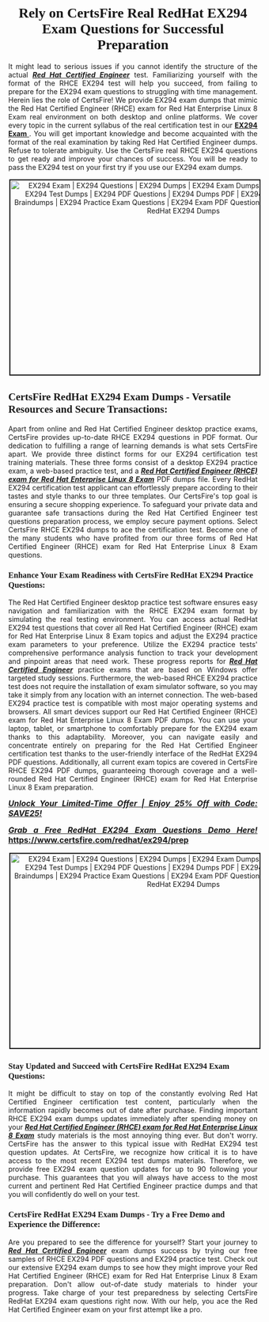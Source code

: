 <h1 style="text-align: center;"><strong><span style="display:block; color:#Black; "><span style="font-family:Tahoma,Times,serif;">Rely on CertsFire Real RedHat EX294 Exam Questions for Successful Preparation</span></span></strong></h1>

<p style="text-align:justify">It might lead to serious issues if you cannot identify the structure of the actual <u><em><strong>Red Hat Certified Engineer</strong></em></u> test. Familiarizing yourself with the format of the RHCE EX294 test will help you succeed, from failing to prepare for the EX294 exam questions to struggling with time management. Herein lies the role of CertsFire! We provide EX294 exam dumps that mimic the Red Hat Certified Engineer (RHCE) exam for Red Hat Enterprise Linux 8 Exam real environment on both desktop and online platforms. We cover every topic in the current syllabus of the real certification test in our <strong><a href="https://www.certsfire.com/redhat/ex294/prep">EX294 Exam </a></strong>. You will get important knowledge and become acquainted with the format of the real examination by taking Red Hat Certified Engineer dumps. Refuse to tolerate ambiguity. Use the CertsFire real RHCE EX294 questions to get ready and improve your chances of success. You will be ready to pass the EX294 test on your first try if you use our EX294 exam dumps.</p>

<p style="text-align: center;"><img alt="EX294 Exam | EX294 Questions | EX294 Dumps | EX294 Exam Dumps | EX294 Exam Questions | EX294 Test Dumps | EX294 PDF Questions | EX294 Dumps PDF | EX294 Test Questions | EX294 Braindumps | EX294 Practice Exam Questions | EX294 Exam PDF Questions | CertsFire EX294 Dumps | RedHat EX294 Dumps" src="https://i.imgur.com/SYzw28Y.jpeg" style="width: 700px; height: 393px; border-width: 2px; border-style: solid; margin: 2px;" /></p>

<h2><strong><span style="display:block; color:#Black; "><span style="font-family:Tahoma,Times,serif;">CertsFire RedHat EX294 Exam Dumps - Versatile Resources and Secure Transactions:</span></span></strong></h2>

<p style="text-align:justify">Apart from online and Red Hat Certified Engineer desktop practice exams, CertsFire provides up-to-date RHCE EX294 questions in PDF format. Our dedication to fulfilling a range of learning demands is what sets CertsFire apart. We provide three distinct forms for our EX294 certification test training materials. These three forms consist of a desktop EX294 practice exam, a web-based practice test, and a <u><strong><em>Red Hat Certified Engineer (RHCE) exam for Red Hat Enterprise Linux 8 Exam</em></strong></u> PDF dumps file. Every RedHat EX294 certification test applicant can effortlessly prepare according to their tastes and style thanks to our three templates. Our CertsFire's top goal is ensuring a secure shopping experience. To safeguard your private data and guarantee safe transactions during the Red Hat Certified Engineer test questions preparation process, we employ secure payment options. Select CertsFire RHCE EX294 dumps to ace the certification test. Become one of the many students who have profited from our three forms of Red Hat Certified Engineer (RHCE) exam for Red Hat Enterprise Linux 8 Exam questions.</p>

<h3><strong><span style="display:block; color:#Black; "><span style="font-family:Tahoma,Times,serif;">Enhance Your Exam Readiness with CertsFire RedHat EX294 Practice Questions:</span></span></strong></h3>

<p style="text-align:justify">The Red Hat Certified Engineer desktop practice test software ensures easy navigation and familiarization with the RHCE EX294 exam format by simulating the real testing environment. You can access actual RedHat EX294 test questions that cover all Red Hat Certified Engineer (RHCE) exam for Red Hat Enterprise Linux 8 Exam topics and adjust the EX294 practice exam parameters to your preference. Utilize the EX294 practice tests' comprehensive performance analysis function to track your development and pinpoint areas that need work. These progress reports for <u><em><strong>Red Hat Certified Engineer</strong></em></u> practice exams that are based on Windows offer targeted study sessions. Furthermore, the web-based RHCE EX294 practice test does not require the installation of exam simulator software, so you may take it simply from any location with an internet connection. The web-based EX294 practice test is compatible with most major operating systems and browsers. All smart devices support our Red Hat Certified Engineer (RHCE) exam for Red Hat Enterprise Linux 8 Exam PDF dumps. You can use your laptop, tablet, or smartphone to comfortably prepare for the EX294 exam thanks to this adaptability. Moreover, you can navigate easily and concentrate entirely on preparing for the Red Hat Certified Engineer certification test thanks to the user-friendly interface of the RedHat EX294 PDF questions. Additionally, all current exam topics are covered in CertsFire RHCE EX294 PDF dumps, guaranteeing thorough coverage and a well-rounded Red Hat Certified Engineer (RHCE) exam for Red Hat Enterprise Linux 8 Exam preparation.</p>

<p style="text-align: justify;"><span style="font-size:16px;"><strong><u><em>Unlock Your Limited-Time Offer | Enjoy 25% Off with Code: SAVE25!</em></u></strong></span></p>

<p style="text-align: justify;"><span style="font-size:16px;"><strong><u><em>Grab a Free RedHat EX294 Exam Questions Demo Here! </em></u><a href="https://www.certsfire.com/redhat/ex294/prep">https://www.certsfire.com/redhat/ex294/prep</a></strong></span></p>

<p style="text-align: center;"><img alt="EX294 Exam | EX294 Questions | EX294 Dumps | EX294 Exam Dumps | EX294 Exam Questions | EX294 Test Dumps | EX294 PDF Questions | EX294 Dumps PDF | EX294 Test Questions | EX294 Braindumps | EX294 Practice Exam Questions | EX294 Exam PDF Questions | CertsFire EX294 Dumps | RedHat EX294 Dumps" src="https://i.imgur.com/2YaVQXX.jpeg" style="width: 700px; height: 393px; border-width: 2px; border-style: solid; margin: 2px;" /></p>

<h3><strong><span style="display:block; color:#Black; "><span style="font-family:Tahoma,Times,serif;">Stay Updated and Succeed with CertsFire RedHat EX294 Exam Questions:</span></span></strong></h3>

<p style="text-align:justify">It might be difficult to stay on top of the constantly evolving Red Hat Certified Engineer certification test content, particularly when the information rapidly becomes out of date after purchase. Finding important RHCE EX294 exam dumps updates immediately after spending money on your <u><em><strong>Red Hat Certified Engineer (RHCE) exam for Red Hat Enterprise Linux 8 Exam</strong></em></u> study materials is the most annoying thing ever. But don't worry. CertsFire has the answer to this typical issue with RedHat EX294 test question updates. At CertsFire, we recognize how critical it is to have access to the most recent EX294 test dumps materials. Therefore, we provide free EX294 exam question updates for up to 90 following your purchase. This guarantees that you will always have access to the most current and pertinent Red Hat Certified Engineer practice dumps and that you will confidently do well on your test.</p>

<h3><strong><span style="display:block; color:#Black; "><span style="font-family:Tahoma,Times,serif;">CertsFire RedHat EX294 Exam Dumps - Try a Free Demo and Experience the Difference:</span></span></strong></h3>

<p style="text-align:justify">Are you prepared to see the difference for yourself? Start your journey to <u><em><strong>Red Hat Certified Engineer</strong></em></u> exam dumps success by trying our free samples of RHCE EX294 PDF questions and EX294 practice test. Check out our extensive EX294 exam dumps to see how they might improve your Red Hat Certified Engineer (RHCE) exam for Red Hat Enterprise Linux 8 Exam preparation. Don't allow out-of-date study materials to hinder your progress. Take charge of your test preparedness by selecting CertsFire RedHat EX294 exam questions right now. With our help, you ace the Red Hat Certified Engineer exam on your first attempt like a pro.</p>
